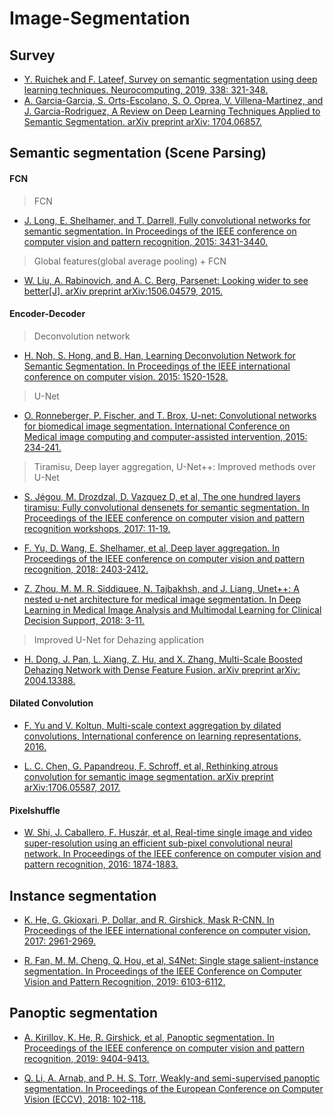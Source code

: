 # Image-Segmentation
## Survey

* [Y. Ruichek and F. Lateef, Survey on semantic segmentation using deep learning techniques. Neurocomputing, 2019, 338: 321-348.](https://www.sciencedirect.com/science/article/abs/pii/S092523121930181X)
* [A. Garcia-Garcia, S. Orts-Escolano, S. O. Oprea, V. Villena-Martinez, and J. Garcia-Rodriguez, A Review on Deep Learning Techniques Applied to Semantic Segmentation. arXiv preprint arXiv: 1704.06857.](https://arxiv.org/abs/1704.06857)

## Semantic segmentation (Scene Parsing)

#### FCN

> FCN

* [J. Long, E. Shelhamer, and T. Darrell, Fully convolutional networks for semantic segmentation. In Proceedings of the IEEE conference on computer vision and pattern recognition, 2015: 3431-3440.](https://www.cv-foundation.org/openaccess/content_cvpr_2015/papers/Long_Fully_Convolutional_Networks_2015_CVPR_paper.pdf)

> Global features(global average pooling) + FCN

* [W. Liu, A. Rabinovich, and A. C. Berg, Parsenet: Looking wider to see better[J]. arXiv preprint arXiv:1506.04579, 2015.](https://arxiv.org/abs/1506.04579)

#### Encoder-Decoder

> Deconvolution network

* [H. Noh, S. Hong, and B. Han, Learning Deconvolution Network for Semantic Segmentation. In Proceedings of the IEEE international conference on computer vision. 2015: 1520-1528.](https://www.cv-foundation.org/openaccess/content_iccv_2015/html/Noh_Learning_Deconvolution_Network_ICCV_2015_paper.html)

> U-Net

* [O. Ronneberger, P. Fischer, and T. Brox, U-net: Convolutional networks for biomedical image segmentation. International Conference on Medical image computing and computer-assisted intervention, 2015: 234-241.](https://arxiv.org/pdf/1505.04597.pdf)

> Tiramisu, Deep layer aggregation, U-Net++: Improved methods over U-Net

* [S. Jégou, M. Drozdzal, D. Vazquez D, et al, The one hundred layers tiramisu: Fully convolutional densenets for semantic segmentation. In Proceedings of the IEEE conference on computer vision and pattern recognition workshops, 2017: 11-19.](https://arxiv.org/abs/1611.09326)

* [F. Yu, D. Wang, E. Shelhamer, et al, Deep layer aggregation. In Proceedings of the IEEE conference on computer vision and pattern recognition, 2018: 2403-2412.](http://openaccess.thecvf.com/content_cvpr_2018/papers/Yu_Deep_Layer_Aggregation_CVPR_2018_paper.pdf)

* [Z. Zhou, M. M. R. Siddiquee, N. Tajbakhsh, and J. Liang, Unet++: A nested u-net architecture for medical image segmentation. In Deep Learning in Medical Image Analysis and Multimodal Learning for Clinical Decision Support, 2018: 3-11.](https://arxiv.org/abs/1807.10165)

> Improved U-Net for Dehazing application

* [H. Dong, J. Pan, L. Xiang, Z. Hu, and X. Zhang, Multi-Scale Boosted Dehazing Network with Dense Feature Fusion. arXiv preprint arXiv: 2004.13388.](https://arxiv.org/abs/2004.13388)

#### Dilated Convolution

* [F. Yu and V. Koltun, Multi-scale context aggregation by dilated convolutions, International conference on learning representations, 2016.](https://arxiv.org/abs/1511.07122)

* [L. C. Chen, G. Papandreou, F. Schroff, et al, Rethinking atrous convolution for semantic image segmentation. arXiv preprint arXiv:1706.05587, 2017.](https://arxiv.org/pdf/1706.05587.pdf)

#### Pixelshuffle

* [W. Shi, J. Caballero, F. Huszár, et al, Real-time single image and video super-resolution using an efficient sub-pixel convolutional neural network. In Proceedings of the IEEE conference on computer vision and pattern recognition, 2016: 1874-1883.](https://www.cv-foundation.org/openaccess/content_cvpr_2016/papers/Shi_Real-Time_Single_Image_CVPR_2016_paper.pdf)

## Instance segmentation

* [K. He, G. Gkioxari, P. Dollar, and R. Girshick, Mask R-CNN. In Proceedings of the IEEE international conference on computer vision, 2017: 2961-2969.](http://openaccess.thecvf.com/content_ICCV_2017/papers/He_Mask_R-CNN_ICCV_2017_paper.pdf)

* [R. Fan, M. M. Cheng, Q. Hou, et al, S4Net: Single stage salient-instance segmentation. In Proceedings of the IEEE Conference on Computer Vision and Pattern Recognition, 2019: 6103-6112.](http://openaccess.thecvf.com/content_CVPR_2019/papers/Fan_S4Net_Single_Stage_Salient-Instance_Segmentation_CVPR_2019_paper.pdf)

## Panoptic segmentation

* [A. Kirillov, K. He, R. Girshick, et al, Panoptic segmentation. In Proceedings of the IEEE conference on computer vision and pattern recognition, 2019: 9404-9413.](http://openaccess.thecvf.com/content_CVPR_2019/papers/Kirillov_Panoptic_Segmentation_CVPR_2019_paper.pdf)

* [Q. Li, A. Arnab, and P. H. S. Torr, Weakly-and semi-supervised panoptic segmentation. In Proceedings of the European Conference on Computer Vision (ECCV), 2018: 102-118.](http://openaccess.thecvf.com/content_ECCV_2018/papers/Anurag_Arnab_Weakly-_and_Semi-Supervised_ECCV_2018_paper.pdf)

